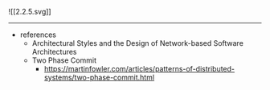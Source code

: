 ![[2.2.5.svg]]

---

- references
	- Architectural Styles and the Design of Network-based Software Architectures
	- Two Phase Commit
		- https://martinfowler.com/articles/patterns-of-distributed-systems/two-phase-commit.html